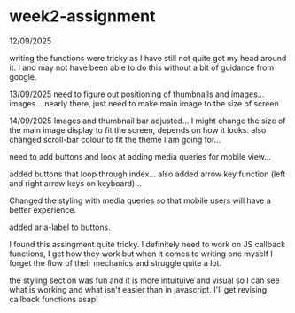 # week2-assignment

12/09/2025

writing the functions were tricky as I have still not quite got my head around it. I and may not have been able to do this without a bit of guidance from google.

13/09/2025
need to figure out positioning of thumbnails and images... images... nearly there, just need to make main image to the size of screen

14/09/2025
Images and thumbnail bar adjusted... I might change the size of the main image display to fit the screen, depends on how it looks. also changed scroll-bar colour to fit the theme I am going for...

need to add buttons and look at adding media queries for mobile view...

added buttons that loop through index... also added arrow key function (left and right arrow keys on keyboard)...

Changed the styling with media queries so that mobile users will have a better experience.

added aria-label to buttons.

I found this assingment quite tricky. I definitely need to work on JS callback functions, I get how they work but when it comes to writing one myself I forget the flow of their mechanics and struggle quite a lot.

the styling section was fun and it is more intuituive and visual so I can see what is working and what isn't easier than in javascript. I'll get revising callback functions asap!
